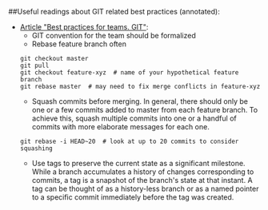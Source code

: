 ##Useful readings about GIT related best practices (annotated):

- [Article "Best practices for teams. GIT"](https://opensource.com/article/20/7/git-best-practices):
  - GIT convention for the team should be formalized
  - Rebase feature branch 
often 
  ```
  git checkout master
  git pull
  git checkout feature-xyz  # name of your hypothetical feature branch
  git rebase master  # may need to fix merge conflicts in feature-xyz
  ```
  - Squash commits before merging. In general, there should only be one or a few commits added to master from each feature branch. To achieve this, squash multiple commits into one or a handful of commits with more elaborate messages for each one.
  ```
  git rebase -i HEAD~20  # look at up to 20 commits to consider squashing
  ```
    - Use tags to preserve the current state as a significant milestone. While a branch accumulates a history of changes corresponding to commits, a tag is a snapshot of the branch's state at that instant. A tag can be thought of as a history-less branch or as a named pointer to a specific commit immediately before the tag was created.